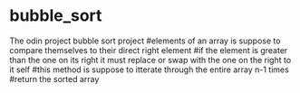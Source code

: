 # bubble_sort
The odin project bubble sort project
#elements of an array is suppose to compare themselves to their direct right element
#if the element is greater than the one on its right it must replace or swap with the one on the right to it self
#this method is suppose to itterate through the entire array n-1 times
#return the sorted array
